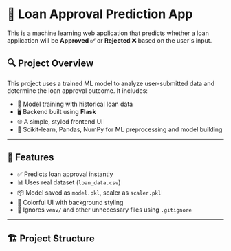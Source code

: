 # 💸 Loan Approval Prediction App

This is a machine learning web application that predicts whether a loan application will be **Approved ✅** or **Rejected ❌** based on the user's input.

## 🔍 Project Overview

This project uses a trained ML model to analyze user-submitted data and determine the loan approval outcome. It includes:
- 🧠 Model training with historical loan data
- 🖥️ Backend built using **Flask**
- 🌐 A simple, styled frontend UI
- 🧪 Scikit-learn, Pandas, NumPy for ML preprocessing and model building

---

## 🚀 Features

- ✅ Predicts loan approval instantly
- 📊 Uses real dataset (`loan_data.csv`)
- 📦 Model saved as `model.pkl`, scaler as `scaler.pkl`
- 🎨 Colorful UI with background styling
- 🔐 Ignores `venv/` and other unnecessary files using `.gitignore`

---

## 🏗️ Project Structure

